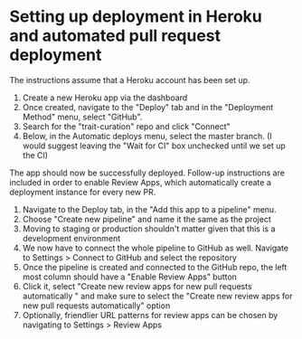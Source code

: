# Setting up deployment in Heroku and automated pull request deployment
The instructions assume that a Heroku account has been set up.

1. Create a new Heroku app via the dashboard
2. Once created, navigate to the "Deploy" tab and in the "Deployment Method" menu, select "GitHub".
3. Search for the "trait-curation" repo and click "Connect"
4. Below, in the Automatic deploys menu, select the master branch. (I would suggest leaving the "Wait for CI" box unchecked until we set up the CI)

The app should now be successfully deployed. Follow-up instructions are included in order to enable Review Apps, which automatically create a deployment instance for every new PR.

1. Navigate to the Deploy tab, in the "Add this app to a pipeline" menu.
2. Choose "Create new pipeline" and name it the same as the project
3. Moving to staging or production shouldn't matter given that this is a development environment 
4. We now have to connect the whole pipeline to GitHub as well. Navigate to Settings > Connect to GitHub and select the repository
5. Once the pipeline is created and connected to the GitHub repo, the left most column should have a "Enable Review Apps" button
5. Click it, select "Create new review apps for new pull requests automatically " and make sure to select the "Create new review apps for new pull requests automatically" option
6. Optionally, friendlier URL patterns for review apps can be chosen by navigating to Settings > Review Apps